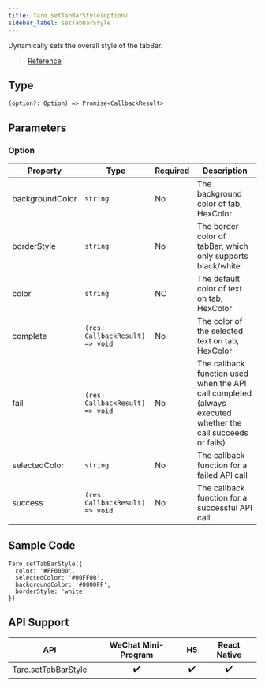 ```yaml
---
title: Taro.setTabBarStyle(option)
sidebar_label: setTabBarStyle
---
```


Dynamically sets the overall style of the tabBar.

> [Reference](https://developers.weixin.qq.com/miniprogram/dev/api/ui/tab-bar/wx.setTabBarStyle.html)

## Type

```tsx
(option?: Option) => Promise<CallbackResult>
```

## Parameters

### Option

<table>
  <thead>
    <tr>
      <th>Property</th>
      <th>Type</th>
      <th style={{ textAlign: "center"}}>Required</th>
      <th>Description</th>
    </tr>
  </thead>
  <tbody>
    <tr>
      <td>backgroundColor</td>
      <td><code>string</code></td>
      <td style={{ textAlign: "center"}}>No</td>
      <td>The background color of tab, HexColor</td>
    </tr>
    <tr>
      <td>borderStyle</td>
      <td><code>string</code></td>
      <td style={{ textAlign: "center"}}>No</td>
      <td>The border color of tabBar, which only supports black/white</td>
    </tr>
    <tr>
      <td>color</td>
      <td><code>string</code></td>
      <td style={{ textAlign: "center"}}>NO</td>
      <td>The default color of text on tab, HexColor</td>
    </tr>
    <tr>
      <td>complete</td>
      <td><code>(res: CallbackResult) =&gt; void</code></td>
      <td style={{ textAlign: "center"}}>No</td>
      <td>The color of the selected text on tab, HexColor</td>
    </tr>
    <tr>
      <td>fail</td>
      <td><code>(res: CallbackResult) =&gt; void</code></td>
      <td style={{ textAlign: "center"}}>No</td>
      <td>The callback function used when the API call completed (always executed whether the call succeeds or fails)</td>
    </tr>
    <tr>
      <td>selectedColor</td>
      <td><code>string</code></td>
      <td style={{ textAlign: "center"}}>No</td>
      <td>The callback function for a failed API call</td>
    </tr>
    <tr>
      <td>success</td>
      <td><code>(res: CallbackResult) =&gt; void</code></td>
      <td style={{ textAlign: "center"}}>No</td>
      <td>The callback function for a successful API call</td>
    </tr>
  </tbody>
</table>

## Sample Code

```tsx
Taro.setTabBarStyle({
  color: '#FF0000',
  selectedColor: '#00FF00',
  backgroundColor: '#0000FF',
  borderStyle: 'white'
})
```

## API Support

|         API         | WeChat Mini-Program | H5 | React Native |
|:-------------------:|:-------------------:|:--:|:------------:|
| Taro.setTabBarStyle |         ✔️          | ✔️ |      ✔️      |
